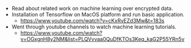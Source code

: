 - Read about related work on machine learning over encrypted data. 
- Installation of Tensorflow on MacOS platform and run basic application. 
    - https://www.youtube.com/watch?v=cKxRvEZd3Mw&t=183s 
- Went through youtube channels to watch machine learning tutorials. 
    - https://www.youtube.com/watch?v=OGxgnH8y2NM&list=PLQVvvaa0QuDfKTOs3Keq_kaG2P55YRn5v 